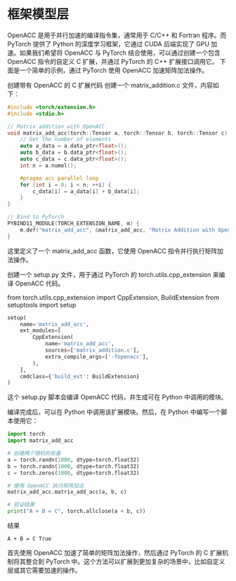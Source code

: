 # 框架模型层
OpenACC 是用于并行加速的编译指令集，通常用于 C/C++ 和 Fortran 程序。而 PyTorch 提供了 Python 的深度学习框架，它通过 CUDA 后端实现了 GPU 加速。如果我们希望将 OpenACC 与 PyTorch 结合使用，可以通过创建一个包含 OpenACC 指令的自定义 C 扩展，并通过 PyTorch 的 C++ 扩展接口调用它。
下面是一个简单的示例，通过 PyTorch 使用 OpenACC 加速矩阵加法操作。

创建带有 OpenACC 的 C 扩展代码
创建一个 matrix_addition.c 文件，内容如下：

```c++
#include <torch/extension.h>
#include <stdio.h>

// Matrix addition with OpenACC
void matrix_add_acc(torch::Tensor a, torch::Tensor b, torch::Tensor c) {
    // Get the number of elements
    auto a_data = a.data_ptr<float>();
    auto b_data = b.data_ptr<float>();
    auto c_data = c.data_ptr<float>();
    int n = a.numel();

    #pragma acc parallel loop
    for (int i = 0; i < n; ++i) {
        c_data[i] = a_data[i] + b_data[i];
    }
}

// Bind to PyTorch
PYBIND11_MODULE(TORCH_EXTENSION_NAME, m) {
    m.def("matrix_add_acc", &matrix_add_acc, "Matrix Addition with OpenACC");
}
```
这里定义了一个 matrix_add_acc 函数，它使用 OpenACC 指令并行执行矩阵加法操作。

创建一个 setup.py 文件，用于通过 PyTorch 的 torch.utils.cpp_extension 来编译 OpenACC 代码。

from torch.utils.cpp_extension import CppExtension, BuildExtension
from setuptools import setup
```python
setup(
    name='matrix_add_acc',
    ext_modules=[
        CppExtension(
            name='matrix_add_acc',
            sources=['matrix_addition.c'],
            extra_compile_args=['-fopenacc'],
        ),
    ],
    cmdclass={'build_ext': BuildExtension}
)
```
这个 setup.py 脚本会编译 OpenACC 代码，并生成可在 Python 中调用的模块。

编译完成后，可以在 Python 中调用该扩展模块。然后，在 Python 中编写一个脚本使用它：
```python
import torch
import matrix_add_acc

# 创建两个随机的张量
a = torch.randn(1000, dtype=torch.float32)
b = torch.randn(1000, dtype=torch.float32)
c = torch.zeros(1000, dtype=torch.float32)

# 使用 OpenACC 执行矩阵加法
matrix_add_acc.matrix_add_acc(a, b, c)

# 验证结果
print("A + B = C", torch.allclose(a + b, c))
```

结果
```
A + B = C True
```
首先使用 OpenACC 加速了简单的矩阵加法操作，然后通过 PyTorch 的 C 扩展机制将其整合到 PyTorch 中。这个方法可以扩展到更加复杂的场景中，比如自定义层或其它需要加速的操作。
